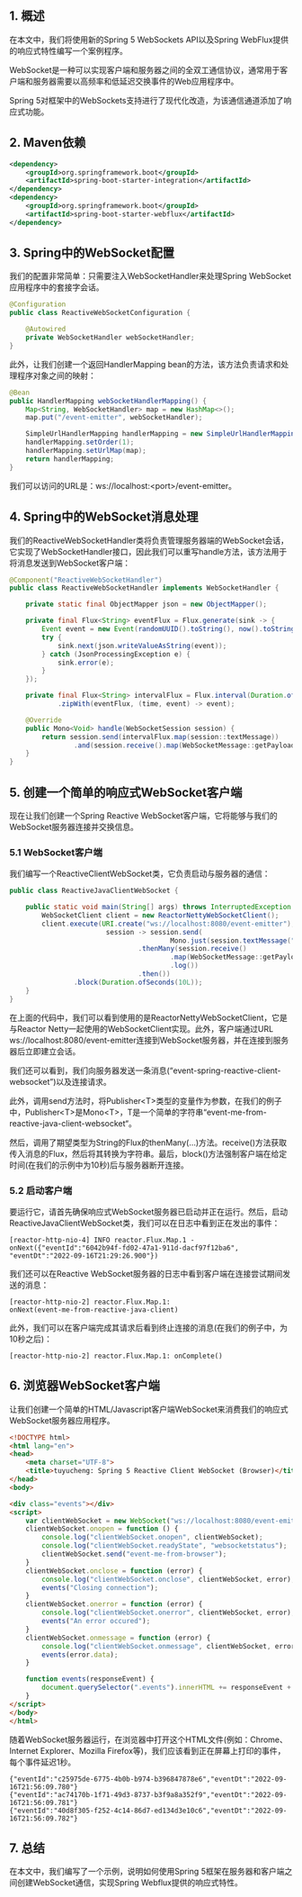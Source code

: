 ## 1. 概述

在本文中，我们将使用新的Spring 5 WebSockets API以及Spring WebFlux提供的响应式特性编写一个案例程序。

WebSocket是一种可以实现客户端和服务器之间的全双工通信协议，通常用于客户端和服务器需要以高频率和低延迟交换事件的Web应用程序中。

Spring 5对框架中的WebSockets支持进行了现代化改造，为该通信通道添加了响应式功能。

## 2. Maven依赖

```xml
<dependency>
    <groupId>org.springframework.boot</groupId>
    <artifactId>spring-boot-starter-integration</artifactId>
</dependency>
<dependency>
    <groupId>org.springframework.boot</groupId>
    <artifactId>spring-boot-starter-webflux</artifactId>
</dependency>
```

## 3. Spring中的WebSocket配置

我们的配置非常简单：只需要注入WebSocketHandler来处理Spring WebSocket应用程序中的套接字会话。

```java
@Configuration
public class ReactiveWebSocketConfiguration {

    @Autowired
    private WebSocketHandler webSocketHandler;
}
```

此外，让我们创建一个返回HandlerMapping bean的方法，该方法负责请求和处理程序对象之间的映射：

```java
@Bean
public HandlerMapping webSocketHandlerMapping() {
    Map<String, WebSocketHandler> map = new HashMap<>();
    map.put("/event-emitter", webSocketHandler);

    SimpleUrlHandlerMapping handlerMapping = new SimpleUrlHandlerMapping();
    handlerMapping.setOrder(1);
    handlerMapping.setUrlMap(map);
    return handlerMapping;
}
```

我们可以访问的URL是：ws://localhost:<port\>/event-emitter。

## 4. Spring中的WebSocket消息处理

我们的ReactiveWebSocketHandler类将负责管理服务器端的WebSocket会话，它实现了WebSocketHandler接口，因此我们可以重写handle方法，该方法用于将消息发送到WebSocket客户端：

```java
@Component("ReactiveWebSocketHandler")
public class ReactiveWebSocketHandler implements WebSocketHandler {

    private static final ObjectMapper json = new ObjectMapper();

    private final Flux<String> eventFlux = Flux.generate(sink -> {
        Event event = new Event(randomUUID().toString(), now().toString());
        try {
            sink.next(json.writeValueAsString(event));
        } catch (JsonProcessingException e) {
            sink.error(e);
        }
    });

    private final Flux<String> intervalFlux = Flux.interval(Duration.ofMillis(1000L))
            .zipWith(eventFlux, (time, event) -> event);

    @Override
    public Mono<Void> handle(WebSocketSession session) {
        return session.send(intervalFlux.map(session::textMessage))
                .and(session.receive().map(WebSocketMessage::getPayloadAsText).log());
    }
}
```

## 5. 创建一个简单的响应式WebSocket客户端

现在让我们创建一个Spring Reactive WebSocket客户端，它将能够与我们的WebSocket服务器连接并交换信息。

### 5.1 WebSocket客户端

我们编写一个ReactiveClientWebSocket类，它负责启动与服务器的通信：

```java
public class ReactiveJavaClientWebSocket {

    public static void main(String[] args) throws InterruptedException {
        WebSocketClient client = new ReactorNettyWebSocketClient();
        client.execute(URI.create("ws://localhost:8080/event-emitter"),
                        session -> session.send(
                                        Mono.just(session.textMessage("event-spring-reactive-client-websocket")))
                                .thenMany(session.receive()
                                        .map(WebSocketMessage::getPayloadAsText)
                                        .log())
                                .then())
                .block(Duration.ofSeconds(10L));
    }
}
```

在上面的代码中，我们可以看到使用的是ReactorNettyWebSocketClient，它是与Reactor Netty一起使用的WebSocketClient实现。此外，客户端通过URL ws://localhost:8080/event-emitter连接到WebSocket服务器，并在连接到服务器后立即建立会话。

我们还可以看到，我们向服务器发送一条消息(“event-spring-reactive-client-websocket”)以及连接请求。

此外，调用send方法时，将Publisher<T\>类型的变量作为参数，在我们的例子中，Publisher<T\>是Mono<T\>，T是一个简单的字符串“event-me-from-reactive-java-client-websocket“。

然后，调用了期望类型为String的Flux的thenMany(...)方法。receive()方法获取传入消息的Flux，然后将其转换为字符串。最后，block()方法强制客户端在给定时间(在我们的示例中为10秒)后与服务器断开连接。

### 5.2 启动客户端

要运行它，请首先确保响应式WebSocket服务器已启动并正在运行。然后，启动ReactiveJavaClientWebSocket类，我们可以在日志中看到正在发出的事件：

```text
[reactor-http-nio-4] INFO reactor.Flux.Map.1 - onNext({"eventId":"6042b94f-fd02-47a1-911d-dacf97f12ba6", "eventDt":"2022-09-16T21:29:26.900"})
```

我们还可以在Reactive WebSocket服务器的日志中看到客户端在连接尝试期间发送的消息：

```text
[reactor-http-nio-2] reactor.Flux.Map.1: 
onNext(event-me-from-reactive-java-client)
```

此外，我们可以在客户端完成其请求后看到终止连接的消息(在我们的例子中，为10秒之后)：

```text
[reactor-http-nio-2] reactor.Flux.Map.1: onComplete()
```

## 6. 浏览器WebSocket客户端

让我们创建一个简单的HTML/Javascript客户端WebSocket来消费我们的响应式WebSocket服务器应用程序。

```html
<!DOCTYPE html>
<html lang="en">
<head>
    <meta charset="UTF-8">
    <title>tuyucheng: Spring 5 Reactive Client WebSocket (Browser)</title>
</head>
<body>

<div class="events"></div>
<script>
    var clientWebSocket = new WebSocket("ws://localhost:8080/event-emitter");
    clientWebSocket.onopen = function () {
        console.log("clientWebSocket.onopen", clientWebSocket);
        console.log("clientWebSocket.readyState", "websocketstatus");
        clientWebSocket.send("event-me-from-browser");
    }
    clientWebSocket.onclose = function (error) {
        console.log("clientWebSocket.onclose", clientWebSocket, error);
        events("Closing connection");
    }
    clientWebSocket.onerror = function (error) {
        console.log("clientWebSocket.onerror", clientWebSocket, error);
        events("An error occured");
    }
    clientWebSocket.onmessage = function (error) {
        console.log("clientWebSocket.onmessage", clientWebSocket, error);
        events(error.data);
    }

    function events(responseEvent) {
        document.querySelector(".events").innerHTML += responseEvent + "<br>";
    }
</script>
</body>
</html>
```

随着WebSocket服务器运行，在浏览器中打开这个HTML文件(例如：Chrome、Internet Explorer、Mozilla Firefox等)，我们应该看到正在屏幕上打印的事件，每个事件延迟1秒。

```text
{"eventId":"c25975de-6775-4b0b-b974-b396847878e6","eventDt":"2022-09-16T21:56:09.780"}
{"eventId":"ac74170b-1f71-49d3-8737-b3f9a8a352f9","eventDt":"2022-09-16T21:56:09.781"}
{"eventId":"40d8f305-f252-4c14-86d7-ed134d3e10c6","eventDt":"2022-09-16T21:56:09.782"}
```

## 7. 总结

在本文中，我们编写了一个示例，说明如何使用Spring 5框架在服务器和客户端之间创建WebSocket通信，实现Spring Webflux提供的响应式特性。